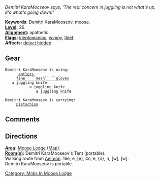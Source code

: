 *Demitri KaraMooseov says, 'The real concern in juggling is not what's
up, it's what's going down!'*

**Keywords:** Demitri KaraMooseov, moose.  
**[Level](Level.md "wikilink"):** 26.  
**[Alignment](Alignment.md "wikilink"):** apathetic.  
**[Flags](:Category:_Mob_Types.md "wikilink"):**
[kleptomaniac](Thieving_Mobs.md "wikilink"),
[wimpy](Wimpy_Mobs.md "wikilink"),
[thief](Thieving_Mobs.md "wikilink").  
**Affects:** [detect hidden](Detect_Hidden.md "wikilink").  

## Gear

`Demitri KaraMooseov is using:`  
<worn on head>`      `[`antlers`](Antlers.md "wikilink")  
<worn on hands>`     `[`fine`` ``mesh`` ``gloves`](Fine_Mesh_Gloves.md "wikilink")  
<held in offhand>`   a juggling knife`  
<wielded>`           a juggling knife`  
<held>`              a juggling knife`

`Demitri KaraMooseov is carrying:`  
`     `[`pistachios`](Pistachios_(Poison).md "wikilink")

## Comments

## Directions

**[Area](:Category:_Areas.md "wikilink"):** [Moose
Lodge](:Category:_Moose_Lodge.md "wikilink")
([Map](Moose_Lodge_Map.md "wikilink")).  
**[Room(s)](:Category:_Rooms.md "wikilink"):** Demitri KaraMooseov's
Tent (portable).  
Walking route from [Aelmon](Aelmon.md "wikilink"): 16e, e, \[e\], 4n, e,
{n}, n, \[w\], \[w\].  
Demitri KaraMooseov is portable.  

[Category: Mobs In Moose
Lodge](Category:_Mobs_In_Moose_Lodge "wikilink")
